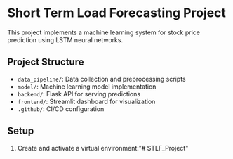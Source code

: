 # Short Term Load Forecasting Project

This project implements a machine learning system for stock price prediction using LSTM neural networks.

## Project Structure

- `data_pipeline/`: Data collection and preprocessing scripts
- `model/`: Machine learning model implementation
- `backend/`: Flask API for serving predictions
- `frontend/`: Streamlit dashboard for visualization
- `.github/`: CI/CD configuration

## Setup

1. Create and activate a virtual environment:"# STLF_Project" 
